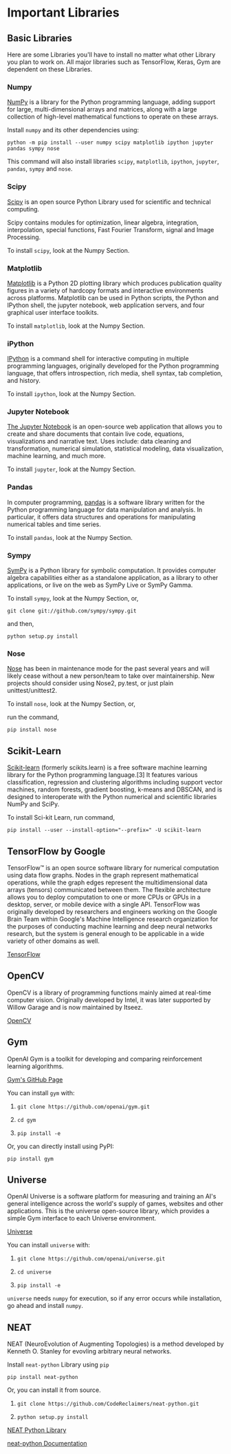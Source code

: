 # Important Libraries

## Basic Libraries

Here are some Libraries you'll have to install no matter what other Library you plan to work on. All major libraries such as TensorFlow, Keras, Gym are dependent on these Libraries.

### Numpy

[NumPy](http://www.numpy.org/) is a library for the Python programming language, adding support for large, multi-dimensional arrays and matrices, along with a large collection of high-level mathematical functions to operate on these arrays.

Install `numpy` and its other dependencies using:

`python -m pip install --user numpy scipy matplotlib ipython jupyter pandas sympy nose`

This command will also install libraries `scipy`, `matplotlib`, `ipython`, `jupyter`, `pandas`, `sympy` and `nose`.

### Scipy

[Scipy](https://www.scipy.org/) is an open source Python Library used for scientific and technical computing.

Scipy contains modules for optimization, linear algebra, integration, interpolation, special functions, Fast Fourier Transform, signal and Image Processing.

To install `scipy`, look at the Numpy Section.

### Matplotlib 

[Matplotlib](https://matplotlib.org/) is a Python 2D plotting library which produces publication quality figures in a variety of hardcopy formats and interactive environments across platforms. Matplotlib can be used in Python scripts, the Python and IPython shell, the jupyter notebook, web application servers, and four graphical user interface toolkits.

To install `matplotlib`, look at the Numpy Section.

### iPython

[IPython](https://ipython.org/) is a command shell for interactive computing in multiple programming languages, originally developed for the Python programming language, that offers introspection, rich media, shell syntax, tab completion, and history.

To install `ipython`, look at the Numpy Section.

### Jupyter Notebook

[The Jupyter Notebook](http://jupyter.org/) is an open-source web application that allows you to create and share documents that contain live code, equations, visualizations and narrative text. Uses include: data cleaning and transformation, numerical simulation, statistical modeling, data visualization, machine learning, and much more.

To install `jupyter`, look at the Numpy Section.

### Pandas

In computer programming, [pandas](http://pandas.pydata.org/) is a software library written for the Python programming language for data manipulation and analysis. In particular, it offers data structures and operations for manipulating numerical tables and time series.

To install `pandas`, look at the Numpy Section.

### Sympy

[SymPy](http://www.sympy.org/en/index.html) is a Python library for symbolic computation. It provides computer algebra capabilities either as a standalone application, as a library to other applications, or live on the web as SymPy Live or SymPy Gamma.

To install `sympy`, look at the Numpy Section, or,

`git clone git://github.com/sympy/sympy.git`

and then,

`python setup.py install`

### Nose 

[Nose](http://nose.readthedocs.io/en/latest/) has been in maintenance mode for the past several years and will likely cease without a new person/team to take over maintainership. New projects should consider using Nose2, py.test, or just plain unittest/unittest2.

To install `nose`, look at the Numpy Section, or, 

run the command,

`pip install nose`

## Scikit-Learn

[Scikit-learn](http://scikit-learn.org/stable/) (formerly scikits.learn) is a free software machine learning library for the Python programming language.[3] It features various classification, regression and clustering algorithms including support vector machines, random forests, gradient boosting, k-means and DBSCAN, and is designed to interoperate with the Python numerical and scientific libraries NumPy and SciPy.

To install Sci-kit Learn, run command,

`pip install --user --install-option="--prefix=" -U scikit-learn`

## TensorFlow by Google

TensorFlow™ is an open source software library for numerical computation using data flow graphs. Nodes in the graph represent mathematical operations, while the graph edges represent the multidimensional data arrays (tensors) communicated between them. The flexible architecture allows you to deploy computation to one or more CPUs or GPUs in a desktop, server, or mobile device with a single API. TensorFlow was originally developed by researchers and engineers working on the Google Brain Team within Google's Machine Intelligence research organization for the purposes of conducting machine learning and deep neural networks research, but the system is general enough to be applicable in a wide variety of other domains as well.

[ TensorFlow ](https://www.tensorflow.org/)

## OpenCV

OpenCV is a library of programming functions mainly aimed at real-time computer vision. Originally developed by Intel, it was later supported by Willow Garage and is now maintained by Itseez.

[OpenCV](https://opencv.org)


## Gym

OpenAI Gym is a toolkit for developing and comparing reinforcement learning algorithms.

[Gym's GitHub Page](https://github.com/openai/gym)

You can install `gym` with:

1. `git clone https://github.com/openai/gym.git`

2. `cd gym`

3. `pip install -e`

Or, you can directly install using PyPI:

`pip install gym`

## Universe

OpenAI Universe is a software platform for measuring and training an AI's general intelligence across the world's supply of games, websites and other applications. This is the universe open-source library, which provides a simple Gym interface to each Universe environment.

[ Universe ](https://github.com/openai/universe)

You can install `universe` with:

1. `git clone https://github.com/openai/universe.git`

2. `cd universe`

3. `pip install -e`

`universe` needs `numpy` for execution, so if any error occurs while installation, go ahead and install `numpy`.

## NEAT 

NEAT (NeuroEvolution of Augmenting Topologies) is a method developed by Kenneth O. Stanley for evovling arbitrary neural networks. 

Install `neat-python` Library using `pip`

`pip install neat-python`

Or, you can install it from source.

1. `git clone https://github.com/CodeReclaimers/neat-python.git`

2. `python setup.py install`

[ NEAT Python Library ](https://github.com/CodeReclaimers/neat-python)

[ neat-python Documentation ](http://neat-python.readthedocs.io/en/latest/)